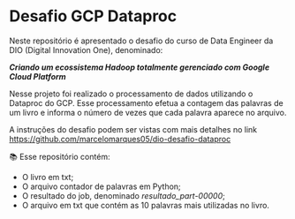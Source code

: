 # Desafio GCP Dataproc

Neste repositório é apresentado o desafio do curso de Data Engineer da DIO (Digital Innovation One), denominado:

***Criando um ecossistema Hadoop totalmente gerenciado com Google Cloud Platform***

Nesse projeto foi realizado o processamento de dados utilizando o Dataproc do GCP. Esse processamento efetua a contagem das palavras de um livro e informa o número de vezes que cada palavra aparece no arquivo.

A instruções do desafio podem ser vistas com mais detalhes no link https://github.com/marcelomarques05/dio-desafio-dataproc

:books: Esse repositório contém:

- O livro em txt;
- O arquivo contador de palavras em Python;
- O resultado do job, denominado *resultado_part-00000*;
- O arquivo em txt que contém as 10 palavras mais utilizadas no livro.



